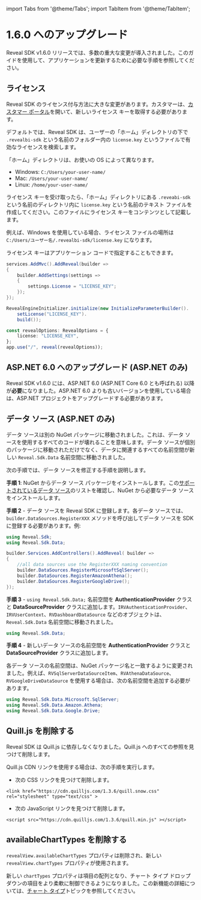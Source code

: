 import Tabs from '@theme/Tabs';
import TabItem from '@theme/TabItem';

# 1.6.0 へのアップグレード

Reveal SDK v1.6.0 リリースでは、多数の重大な変更が導入されました。このガイドを使用して、アプリケーションを更新するために必要な手順を参照してください。

## ライセンス

Reveal SDK のライセンス付与方法に大きな変更があります。カスタマーは、[カスタマー ポータル](https://account.infragistics.com/subscriptions)を開いて、新しいライセンス キーを取得する必要があります。

デフォルトでは、Reveal SDK は、ユーザーの「ホーム」ディレクトリの下で `.revealbi-sdk` という名前のフォルダー内の `license.key` というファイルで有効なライセンスを検索します。

「ホーム」ディレクトリは、お使いの OS によって異なります。
- Windows: `C:/Users/your-user-name/`
- Mac: `/Users/your-user-name/`
- Linux: `/home/your-user-name/`

ライセンス キーを受け取ったら、「ホーム」ディレクトリにある `.reveabi-sdk` という名前のディレクトリ内に `license.key` という名前のテキスト ファイルを作成してください。このファイルにライセンス キーをコンテンツとして記載します。

例えば、Windows を使用している場合、ライセンス ファイルの場所は `C:/Users/ユーザー名/.revealbi-sdk/license.key` になります。

ライセンス キーはアプリケーション コードで指定することもできます。

<Tabs groupId="code" queryString>
  <TabItem value="aspnet" label="ASP.NET" default>

```cs
services.AddMvc().AddReveal(builder => 
{
    builder.AddSettings(settings =>
    {
        settings.License = "LICENSE_KEY";
    });
});
```

  </TabItem>

  <TabItem value="java" label="Java">

```java
RevealEngineInitializer.initialize(new InitializeParameterBuilder().
    setLicense("LICENSE_KEY").
    build());
```

  </TabItem>

  <TabItem value="node" label="Node.js">    

```ts
const revealOptions: RevealOptions = {
	license: "LICENSE_KEY",
};
app.use("/", reveal(revealOptions));
```

  </TabItem>
</Tabs>

## ASP.NET 6.0 へのアップグレード (ASP.NET のみ)
Reveal SDK v1.6.0 には、ASP.NET 6.0 (ASP.NET Core 6.0 とも呼ばれる) 以降が**必要**になりました。ASP.NET 6.0 よりも古いバージョンを使用している場合は、ASP.NET プロジェクトをアップグレードする必要があります。


## データ ソース (ASP.NET のみ)
データ ソースは別の NuGet パッケージに移動されました。これは、データ ソースを使用するすべてのコードが壊れることを意味します。データ ソースが個別のパッケージに移動されただけでなく、データに関連するすべての名前空間が新しい `Reveal.Sdk.Data` 名前空間に移動されました。

次の手順では、データ ソースを修正する手順を説明します。

**手順 1**: NuGet からデータ ソース パッケージをインストールします。この[サポートされているデータ ソース](/web/datasources.md#サポートされるデータ-ソース)のリストを確認し、NuGet から必要なデータ ソースをインストールします。

**手順 2** - データ ソースを Reveal SDK に登録します。各データ ソースでは、`builder.DataSources.RegisterXXX` メソッドを呼び出してデータ ソースを SDK に登録する必要があります。例:

<Tabs groupId="code" queryString>
  <TabItem value="aspnet" label="ASP.NET" default>

```cs
using Reveal.Sdk;
using Reveal.Sdk.Data;

builder.Services.AddControllers().AddReveal( builder =>
{
    //all data sources use the RegisterXXX naming convention
    builder.DataSources.RegisterMicrosoftSqlServer();
    builder.DataSources.RegisterAmazonAthena();
    builder.DataSources.RegisterGoogleDrive();
});
```

  </TabItem>

</Tabs>

**手順 3** - `using Reveal.Sdk.Data;` 名前空間を **AuthenticationProvider** クラスと **DataSourceProvider** クラスに追加します。`IRVAuthenticationProvider`、`IRVUserContext`、`RVDashboardDataSource` などのオブジェクトは、`Reveal.Sdk.Data` 名前空間に移動されました。

```cs
using Reveal.Sdk.Data;
```

**手順 4** - 新しいデータ ソースの名前空間を **AuthenticationProvider** クラスと **DataSourceProvider** クラスに追加します。

各データ ソースの名前空間は、NuGet パッケージ名と一致するように変更されました。例えば、`RVSqlServerDataSourceItem`、`RVAthenaDataSource`、`RVGoogleDriveDataSource` を使用する場合は、次の名前空間を追加する必要があります。

```cs
using Reveal.Sdk.Data.Microsoft.SqlServer;
using Reveal.Sdk.Data.Amazon.Athena;
using Reveal.Sdk.Data.Google.Drive;
```

## Quill.js を削除する
Reveal SDK は Quill.js に依存しなくなりました。Quill.js へのすべての参照を見つけて削除します。

Quill.js CDN リンクを使用する場合は、次の手順を実行します。

- 次の CSS リンクを見つけて削除します。
```
<link href="https://cdn.quilljs.com/1.3.6/quill.snow.css" rel="stylesheet" type="text/css" >
```

- 次の JavaScript リンクを見つけて削除します。
```
<script src="https://cdn.quilljs.com/1.3.6/quill.min.js" ></script>
```

## availableChartTypes を削除する

`revealView.availableChartTypes` プロパティは削除され、新しい `revealView.chartTypes` プロパティが使用されます。

新しい `chartTypes` プロパティは項目の配列となり、チャート タイプ ドロップダウンの項目をより柔軟に制御できるようになりました。この新機能の詳細については、[チャート タイプ](/web/chart-types)トピックを参照してください。